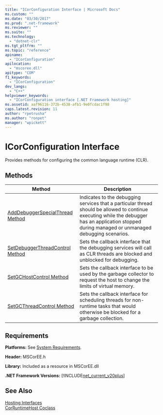 ```yaml
---
title: "ICorConfiguration Interface | Microsoft Docs"
ms.custom: ""
ms.date: "03/30/2017"
ms.prod: ".net-framework"
ms.reviewer: ""
ms.suite: ""
ms.technology: 
  - "dotnet-clr"
ms.tgt_pltfrm: ""
ms.topic: "reference"
apiname: 
  - "ICorConfiguration"
apilocation: 
  - "mscoree.dll"
apitype: "COM"
f1_keywords: 
  - "ICorConfiguration"
dev_langs: 
  - "C++"
helpviewer_keywords: 
  - "ICorConfiguration interface [.NET Framework hosting]"
ms.assetid: aaf96116-372b-4538-afb1-9e0fcdac1f98
caps.latest.revision: 11
author: "rpetrusha"
ms.author: "ronpet"
manager: "wpickett"
---
```

# ICorConfiguration Interface
Provides methods for configuring the common language runtime (CLR).  
  
## Methods  
  
|Method|Description|  
|------------|-----------------|  
|[AddDebuggerSpecialThread Method](../../../../docs/framework/unmanaged-api/hosting/icorconfiguration-adddebuggerspecialthread-method.md)|Indicates to the debugging services that a particular thread should be allowed to continue executing while the debugger has an application stopped during managed or unmanaged debugging scenarios.|  
|[SetDebuggerThreadControl Method](../../../../docs/framework/unmanaged-api/hosting/icorconfiguration-setdebuggerthreadcontrol-method.md)|Sets the callback interface that the debugging services will call as CLR threads are blocked and unblocked for debugging.|  
|[SetGCHostControl Method](../../../../docs/framework/unmanaged-api/hosting/icorconfiguration-setgchostcontrol-method.md)|Sets the callback interface to be used by the garbage collector to request the host to change the limits of virtual memory.|  
|[SetGCThreadControl Method](../../../../docs/framework/unmanaged-api/hosting/icorconfiguration-setgcthreadcontrol-method.md)|Sets the callback interface for scheduling threads for non-runtime tasks that would otherwise be blocked for a garbage collection.|  
  
## Requirements  
 **Platforms:** See [System Requirements](../../../../docs/framework/get-started/system-requirements.md).  
  
 **Header:** MSCorEE.h  
  
 **Library:** Included as a resource in MSCorEE.dll  
  
 **.NET Framework Versions:** [!INCLUDE[net_current_v20plus](../../../../includes/net-current-v20plus-md.md)]  
  
## See Also  
 [Hosting Interfaces](../../../../docs/framework/unmanaged-api/hosting/hosting-interfaces.md)   
 [CorRuntimeHost Coclass](../../../../docs/framework/unmanaged-api/hosting/corruntimehost-coclass.md)